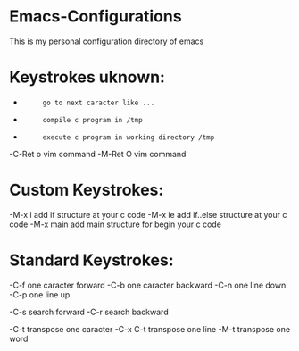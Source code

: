 # Emacs-Configurations
This is my personal configuration directory of emacs

# Keystrokes uknown:
-          go to next caracter like ...
-          compile c program in /tmp
-          execute c program in working directory /tmp
-C-Ret     o vim command
-M-Ret     O vim command

# Custom Keystrokes:
-M-x i     add if structure at your c code
-M-x ie    add if..else structure at your c code
-M-x main  add main structure for begin your c code

# Standard Keystrokes:
-C-f       one caracter forward
-C-b       one caracter backward
-C-n       one line down 
-C-p       one line up

-C-s       search forward
-C-r       search backward

-C-t       transpose one caracter 
-C-x C-t   transpose one line
-M-t       transpose one word 

